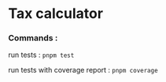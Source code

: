 # Tax calculator

### Commands :

run tests : ```pnpm test```

run tests with coverage report : ```pnpm coverage```
